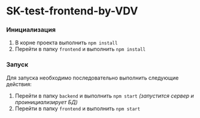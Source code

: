 # SK-test-frontend-by-VDV

### Инициализация

1. В корне проекта выполнить `npm install`
2. Перейти в папку `frontend` и выполнить `npm install`

### Запуск

Для запуска необходимо последовательно выполнить следующие действия:
1. Перейти в папку `backend` и выполнить `npm start` *(запустится сервер и проинициализирует БД)*
2. Перейти в папку `frontend` и выполнить `npm start`
